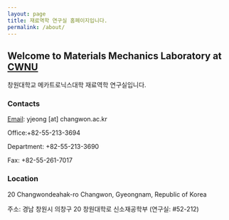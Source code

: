 ```yaml
---
layout: page
title: 재료역학 연구실 홈페이지입니다.
permalink: /about/
---
```


## Welcome to Materials Mechanics Laboratory at [CWNU](http://www.changwon.ac.kr)
창원대학교 메카트로닉스대학 재료역학 연구실입니다.

### Contacts
[Email](mailto:yjeong@changwon.ac.kr): yjeong [at] changwon.ac.kr

Office:+82-55-213-3694

Department: +82-55-213-3690

Fax: +82-55-261-7017

### Location
20 Changwondeahak-ro Changwon, Gyeongnam, Republic of Korea

주소: 경남 창원시 의창구 20 창원대학로 신소재공학부 (연구실: #52-212)
